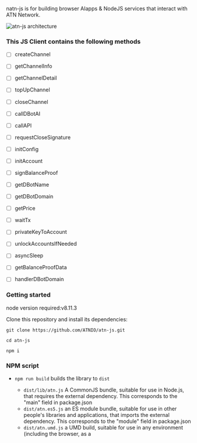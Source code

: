 natn-js is for building browser AIapps & NodeJS services that interact with ATN Network.

![atn-js architecture](http://p5vswdxl9.bkt.clouddn.com/ATN-js.svg)

### This JS Client contains the following methods

- [ ] createChannel
- [ ] getChannelInfo
- [ ] getChannelDetail
- [ ] topUpChannel
- [ ] closeChannel
- [ ] callDBotAI
- [ ] callAPI
- [ ] requestCloseSignature

- [ ] initConfig
- [ ] initAccount
- [ ] signBalanceProof
- [ ] getDBotName
- [ ] getDBotDomain
- [ ] getPrice
- [ ] waitTx
- [ ] privateKeyToAccount
- [ ] unlockAccountsIfNeeded
- [ ] asyncSleep
- [ ] getBalanceProofData
- [ ] handlerDBotDomain

### Getting started

node version required:v8.11.3

Clone this repository and install its dependencies:

```
git clone https://github.com/ATNIO/atn-js.git

cd atn-js

npm i
```

### NPM script

- `npm run build` builds the library to `dist`

	* `dist/lib/atn.js` A CommonJS bundle, suitable for use in Node.js, that requires the external dependency. This corresponds to the "main" field in package.json
	* `dist/atn.es5.js` an ES module bundle, suitable for use in other people's libraries and applications, that imports the external dependency. This corresponds to the "module" field in package.json
	* `dist/atn.umd.js` a UMD build, suitable for use in any environment (including the browser, as a <script> tag), that includes the external dependency. This corresponds to the "browser" field in package.json

 - `npm t`: Run test suite
 - `npm start`: Run `npm run build` in watch mode
 - `npm run test:watch`: Run test suite in [interactive watch mode](http://facebook.github.io/jest/docs/cli.html#watch)
 - `npm run test:prod`: Run linting and generate coverage
 - `npm run build`: Generate bundles and typings, create docs
 - `npm run lint`: Lints code

### Usage

**Step 1:**
Getting all Dbot count
`atn.getDbotCount()`

**Step 2:**
Getting a Dbot detail 
`atn.getDbotInfo()`

**Step 3:**
Opening a transfer channel
`atn.openChannel()`

**Step 4:**
Calling the AI`lib.callAI()`



#### reference
* [mochajs](https://mochajs.org/#more-information)
